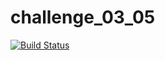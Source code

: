 # challenge_03_05
[![Build Status](http://ec2-18-189-246-95.us-east-2.compute.amazonaws.com/buildStatus/icon?job=challenge-03-05)](http://ec2-18-189-246-95.us-east-2.compute.amazonaws.com/job/challenge-03-05/)
